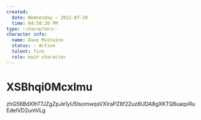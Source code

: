 ```yaml
---
created:
  date: Wednesday ✧ 2022-07-20
  time: 04:50:20 PM
type: ✨characters✨
character info:
  name: Dave Mustaine
  status: 🎶 Active
  talent: fire
  role: main character
---
```


# XSBhqi0Mcxlmu

zhG56BdXIhT7JZgZpJe1yU5IsomwqsVXIraPZ8f2Zuz8UDA8gXKTQ6uaqxRuEdeIVD2umVLg
